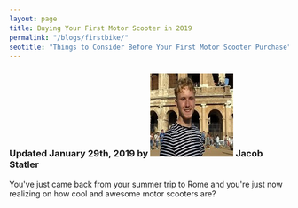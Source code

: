 ```yaml
---
layout: page
title: Buying Your First Motor Scooter in 2019
permalink: "/blogs/firstbike/"
seotitle: "Things to Consider Before Your First Motor Scooter Purchase"
---
```


<h3 class="page-subtitle">
	Updated January 29th, 2019 by 
	<img src="/img/profile/headshot.jpg" class="circle" alt="Headshot">
	Jacob Statler
</h3>

You've just came back from your summer trip to Rome and you're just now realizing on how cool and awesome motor scooters are?